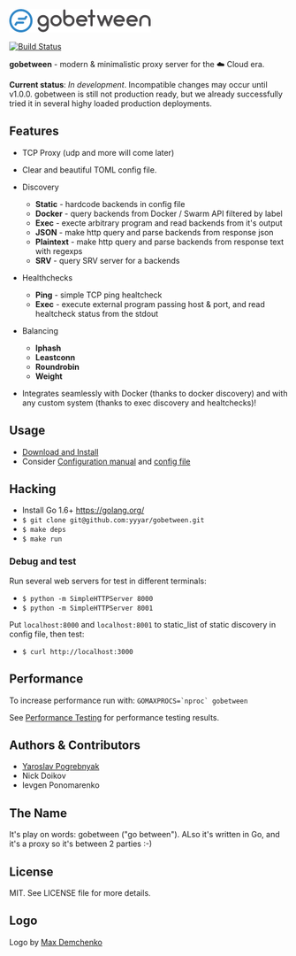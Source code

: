  <img src="/logo.png?raw=true" alt="gobetween" width="256px" />

[![Build Status](https://travis-ci.org/yyyar/gobetween.svg?branch=master)](https://travis-ci.org/yyyar/gobetween)

**gobetween** -  modern & minimalistic proxy server for the :cloud: Cloud era.

**Current status**: *In development*. Incompatible changes may occur until v1.0.0. gobetween is still not production ready, but we already successfully tried it in several highy loaded production deployments.

## Features

* TCP Proxy (udp and more will come later)

* Clear and beautiful TOML config file.

* Discovery
  * **Static** - hardcode backends in config file
  * **Docker** - query backends from Docker / Swarm API filtered by label
  * **Exec** - execte arbitrary program and read backends from it's output
  * **JSON** - make http query and parse backends from response json
  * **Plaintext** - make http query and parse backends from response text with regexps
  * **SRV** - query SRV server for a backends

* Healthchecks
  * **Ping** - simple TCP ping healtcheck
  * **Exec** - execute external program passing host & port, and read healtcheck status from the stdout

* Balancing
  * **Iphash**
  * **Leastconn**
  * **Roundrobin**
  * **Weight**

* Integrates seamlessly with Docker (thanks to docker discovery) and with any custom system (thanks to exec discovery and healtchecks)!

## Usage

* [Download and Install](https://github.com/yyyar/gobetween/wiki/2.-Installation)
* Consider [Configuration manual](https://github.com/yyyar/gobetween/wiki/3.-Configuration) and [config file](config/gobetween.toml)


## Hacking

* Install Go 1.6+ https://golang.org/
* `$ git clone git@github.com:yyyar/gobetween.git`
* `$ make deps`
* `$ make run`

### Debug and test
Run several web servers for test in different terminals:

* `$ python -m SimpleHTTPServer 8000`
* `$ python -m SimpleHTTPServer 8001`

Put `localhost:8000` and `localhost:8001` to static_list of static discovery in config file, then test:

* `$ curl http://localhost:3000`

## Performance
To increase performance run with:
```GOMAXPROCS=`nproc` gobetween```

See [Performance Testing](https://github.com/yyyar/gobetween/wiki/Performance-tests-results) for performance testing results.


## Authors & Contributors
- [Yaroslav Pogrebnyak](http://pogrebnyak.info)
- Nick Doikov
- Ievgen Ponomarenko


## The Name
It's play on words: gobetween ("go between"). ALso it's written in Go,
and it's a proxy so it's between 2 parties :-)


## License
MIT. See LICENSE file for more details.


## Logo
Logo by [Max Demchenko](https://www.linkedin.com/in/max-demchenko-116170112)
